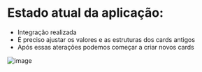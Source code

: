 # Estado atual da aplicação:

- Integração realizada
- É preciso ajustar os valores e as estruturas dos cards antigos
- Após essas aterações podemos começar a criar novos cards

![image](https://github.com/ericksalignac/app-seed-pr/assets/89262324/156775f1-0632-49e5-b0bc-07f748580bdc)
